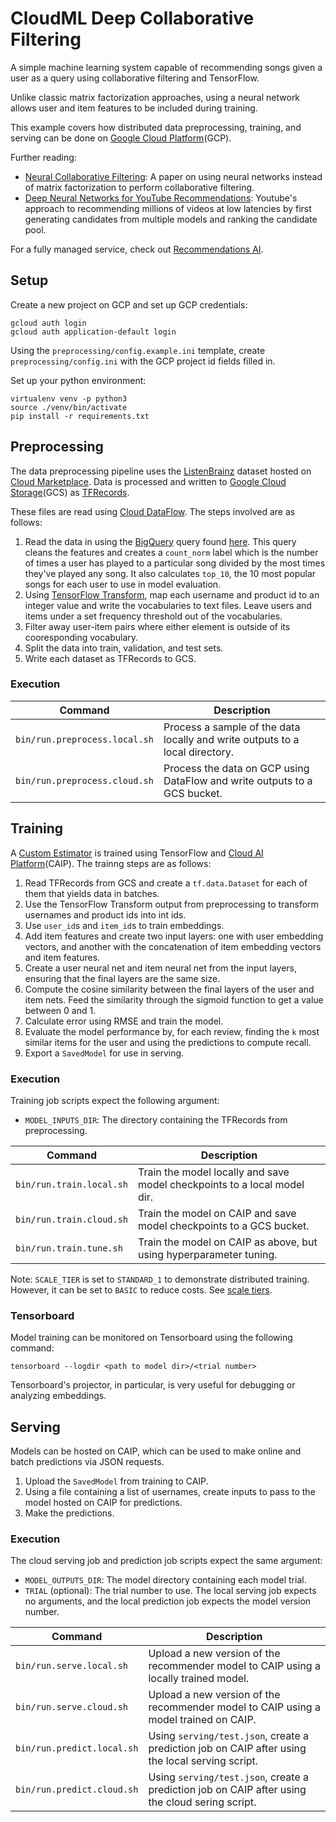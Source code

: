 # CloudML Deep Collaborative Filtering
A simple machine learning system capable of recommending songs given a user as a query
using collaborative filtering and TensorFlow.

Unlike classic matrix factorization approaches, using a neural network allows
user and item features to be included during training. 

This example covers how distributed data preprocessing, training, and serving
can be done on [Google Cloud Platform](https://cloud.google.com/)(GCP).

Further reading:
  - [Neural Collaborative Filtering](https://arxiv.org/abs/1708.05031): A paper
    on using neural networks instead of matrix factorization to perform
    collaborative filtering.
  - [Deep Neural Networks for YouTube Recommendations](https://ai.google/research/pubs/pub45530):
    Youtube's approach to recommending millions of videos at low latencies by
    first generating candidates from multiple models and ranking the candidate
    pool.

For a fully managed service, check out [Recommendations
AI](https://cloud.google.com/recommendations/).

## Setup
Create a new project on GCP and set up GCP credentials:
```shell
gcloud auth login
gcloud auth application-default login
```
Using the `preprocessing/config.example.ini` template, create
`preprocessing/config.ini` with the GCP project id fields filled in.

Set up your python environment:
```shell
virtualenv venv -p python3
source ./venv/bin/activate
pip install -r requirements.txt
```

## Preprocessing
The data preprocessing pipeline uses the
[ListenBrainz](https://console.cloud.google.com/marketplace/details/metabrainz/listenbrainz)
dataset hosted on [Cloud
Marketplace](https://console.cloud.google.com/marketplace). Data is processed
and written to [Google Cloud Storage](https://cloud.google.com/storage/)(GCS) as
[TFRecords](https://www.tensorflow.org/tutorials/load_data/tf_records).

These files are read using [Cloud DataFlow](https://cloud.google.com/dataflow/).
The steps involved are as follows:
1. Read the data in using the
   [BigQuery](https://cloud.google.com/bigquery/) query found
   [here](trainer/query.py).
   This query cleans the features and creates a `count_norm` label which is the
   number of times a user has played to a particular song divided by the most
   times they've played any song. It also calculates `top_10`, the 10 most
   popular songs for each user to use in model evaluation.
2. Using [TensorFlow
   Transform](https://www.tensorflow.org/tfx/transform/get_started), map each
   username and product id to an integer value and write the vocabularies to
   text files. Leave users and items under a set frequency threshold out of the
   vocabularies.
3. Filter away user-item pairs where either element is outside of its
   cooresponding vocabulary.
4. Split the data into train, validation, and test sets.
5. Write each dataset as TFRecords to GCS.

### Execution
| Command | Description |
|---------|-------------|
| `bin/run.preprocess.local.sh` | Process a sample of the data locally and write outputs to a local directory. |
| `bin/run.preprocess.cloud.sh` | Process the data on GCP using DataFlow and write outputs to a GCS bucket. |


## Training
A [Custom Estimator](https://www.tensorflow.org/guide/custom_estimators) is
trained using TensorFlow and [Cloud AI Platform](https://cloud.google.com/ai-platform/)(CAIP).
The trainng steps are as follows:
1. Read TFRecords from GCS and create a `tf.data.Dataset` for each of them that
   yields data in batches.
2. Use the TensorFlow Transform output from preprocessing to transform usernames
   and product ids into int ids.
3. Use `user_id`s and `item_id`s to train embeddings.
4. Add item features and create two input layers: one with user embedding
   vectors, and another with the concatenation of item embedding vectors and
   item features.
5. Create a user neural net and item neural net from the input layers, ensuring
   that the final layers are the same size.
6. Compute the cosine similarity between the final layers of the user and item
   nets. Feed the similarity through the sigmoid function to get a value between
   0 and 1.
7. Calculate error using RMSE and train the model.
8. Evaluate the model performance by, for each review, finding the `k` most
   similar items for the user and using the predictions to compute recall.
9. Export a `SavedModel` for use in serving.

### Execution
Training job scripts expect the following argument:
- `MODEL_INPUTS_DIR`: The directory containing the TFRecords from preprocessing.

| Command | Description |
|---------|-------------|
| `bin/run.train.local.sh` | Train the model locally and save model checkpoints to a local model dir. |
| `bin/run.train.cloud.sh` | Train the model on CAIP and save model checkpoints to a GCS bucket. |
| `bin/run.train.tune.sh` | Train the model on CAIP as above, but using hyperparameter tuning. |

Note: `SCALE_TIER` is set to `STANDARD_1` to demonstrate distributed training.
However, it can be set to `BASIC` to reduce costs. See [scale
tiers](https://cloud.google.com/ml-engine/docs/tensorflow/machine-types).

### Tensorboard
Model training can be monitored on Tensorboard using the following command:
```shell
tensorboard --logdir <path to model dir>/<trial number>
```
Tensorboard's projector, in particular, is very useful for debugging
or analyzing embeddings.

## Serving
Models can be hosted on CAIP, which can be used to make online and batch predictions via JSON requests.
1. Upload the `SavedModel` from training to CAIP.
2. Using a file containing a list of usernames, create inputs to pass to the
   model hosted on CAIP for predictions.
3. Make the predictions.

### Execution
The cloud serving job and prediction job scripts expect the same argument:
- `MODEL_OUTPUTS_DIR`: The model directory containing each model trial.
- `TRIAL` (optional): The trial number to use.
The local serving job expects no arguments, and the local prediction job expects
the model version number.

| Command | Description |
|---------|-------------|
| `bin/run.serve.local.sh` | Upload a new version of the recommender model to CAIP using a locally trained model. |
| `bin/run.serve.cloud.sh` | Upload a new version of the recommender model to CAIP using a model trained on CAIP. |
| `bin/run.predict.local.sh` | Using `serving/test.json`, create a prediction job on CAIP after using the local serving script. |
| `bin/run.predict.cloud.sh` | Using `serving/test.json`, create a prediction job on CAIP after using the cloud sering script. |
